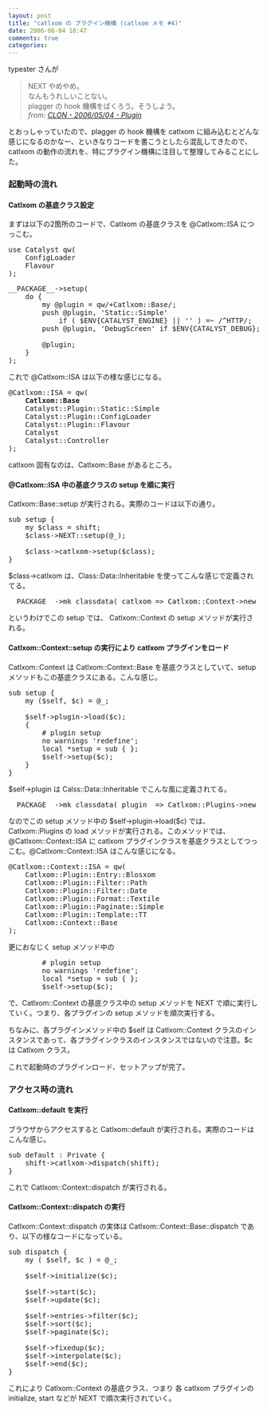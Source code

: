 ```yaml
---
layout: post
title: "catlxom の プラグイン機構 (catlxom メモ #4)"
date: 2006-06-04 18:47
comments: true
categories: 
---
```

<p class="entryBody">
typester さんが
</p>

<blockquote>
NEXT やめやめ。<br />
なんもうれしいことない。<br />
plagger の hook 機構をぱくろう。そうしよう。<br />
<cite>from: <a href="http://unknownplace.org/memo/2006/05/04#e001" target="_blank">CLON - 2006/05/04 - Plugin</a></cite>
</blockquote>

<p class="entryBody">
とおっしゃっていたので、plagger の hook 機構を catlxom に組み込むとどんな感じになるのかなー、といきなりコードを書こうとしたら混乱してきたので、catlxom の動作の流れを、特にプラグイン機構に注目して整理してみることにした。
</p>

<h3>起動時の流れ</h3>

<h4>Catlxom の基底クラス設定</h4>

<p class="entryBody">
まずは以下の2箇所のコードで、Catlxom の基底クラスを @Catlxom::ISA につっこむ。
</p>

<pre class="code">
use Catalyst qw(
    ConfigLoader
    Flavour
);
</pre>

<pre class="code">
__PACKAGE__-&gt;setup(
    do {
        my @plugin = qw/+Catlxom::Base/;
        push @plugin, 'Static::Simple'
            if ( $ENV{CATALYST_ENGINE} || '' ) =~ /^HTTP/;
        push @plugin, 'DebugScreen' if $ENV{CATALYST_DEBUG};

        @plugin;
    }
);
</pre>

<p class="entryBody">
これで @Catlxom::ISA は以下の様な感じになる。
</p>

<pre class="code">
@Catlxom::ISA = qw(
    <strong>Catlxom::Base</strong>
    Catalyst::Plugin::Static::Simple
    Catalyst::Plugin::ConfigLoader
    Catalyst::Plugin::Flavour
    Catalyst
    Catalyst::Controller
);
</pre>

<p class="entryBody">
catlxom 固有なのは、Catlxom::Base があるところ。
</p>

<h4>@Catlxom::ISA 中の基底クラスの setup を順に実行</h4>

<p class="entryBody">
Catlxom::Base::setup が実行される。実際のコードは以下の通り。
</p>

<pre class="code">
sub setup {
    my $class = shift;
    $class-&gt;NEXT::setup(@_);

    $class-&gt;catlxom-&gt;setup($class);
}
</pre>

<p class="entryBody">
$class-&gt;catlxom は、Class::Data::Inheritable を使ってこんな感じで定義されてる。
</p>

<pre class="code">
__PACKAGE__-&gt;mk_classdata( catlxom =&gt; Catlxom::Context-&gt;new );
</pre>

<p class="entryBody">
というわけでこの setup では、 Catlxom::Context の setup メソッドが実行される。
</p>

<h4>Catlxom::Context::setup の実行により catlxom プラグインをロード</h4>

<p class="entryBody">
Catlxom::Context は Catlxom::Context::Base を基底クラスとしていて、setup メソッドもこの基底クラスにある。こんな感じ。
</p>

<pre class="code">
sub setup {
    my ($self, $c) = @_;

    $self-&gt;plugin-&gt;load($c);
    {
        # plugin setup
        no warnings 'redefine';
        local *setup = sub { };
        $self-&gt;setup($c);
    }
}
</pre>

<p class="entryBody">
$self-&gt;plugin は Calss::Data::Inheritable でこんな風に定義されてる。
</p>

<pre class="code">
__PACKAGE__-&gt;mk_classdata( plugin  =&gt; Catlxom::Plugins-&gt;new );
</pre>

<p class="entryBody">
なのでこの setup メソッド中の $self-&gt;plugin-&gt;load($c) では、Catlxom::Plugins の load メソッドが実行される。このメソッドでは、@Catlxom::Context::ISA に catlxom プラグインクラスを基底クラスとしてつっこむ。@Catlxom::Context::ISA はこんな感じになる。
</p>

<pre class="code">
@Catlxom::Context::ISA = qw(
    Catlxom::Plugin::Entry::Blosxom
    Catlxom::Plugin::Filter::Path
    Catlxom::Plugin::Filter::Date
    Catlxom::Plugin::Format::Textile
    Catlxom::Plugin::Paginate::Simple
    Catlxom::Plugin::Template::TT
    Catlxom::Context::Base
);
</pre>

<p class="entryBody">
更におなじく setup メソッド中の
</p>

<pre class="code">
        # plugin setup
        no warnings 'redefine';
        local *setup = sub { };
        $self-&gt;setup($c);
</pre>

<p class="entryBody">
で、Catlxom::Context の基底クラス中の setup メソッドを NEXT で順に実行していく。つまり、各プラグインの setup メソッドを順次実行する。
</p>

<p class="entryBody">
ちなみに、各プラグインメソッド中の $self は Catlxom::Context クラスのインスタンスであって、各プラグインクラスのインスタンスではないので注意。$c は Catlxom クラス。
</p>

<p class="entryBody">
これで起動時のプラグインロード、セットアップが完了。

</p>

<h3>アクセス時の流れ</h3>

<h4>Catlxom::default を実行</h4>

<p class="entryBody">
ブラウザからアクセスすると Catlxom::default が実行される。実際のコードはこんな感じ。
</p>

<pre class="code">
sub default : Private {
    shift-&gt;catlxom-&gt;dispatch(shift);
}
</pre>

<p class="entryBody">
これで Catlxom::Context::dispatch が実行される。
</p>

<h4>Catlxom::Context::dispatch の実行</h4>

<p class="entryBody">
Catlxom::Context::dispatch の実体は Catlxom::Context::Base::dispatch であり、以下の様なコードになっている。
</p>

<pre class="code">
sub dispatch {
    my ( $self, $c ) = @_;

    $self-&gt;initialize($c);

    $self-&gt;start($c);
    $self-&gt;update($c);

    $self-&gt;entries-&gt;filter($c);
    $self-&gt;sort($c);
    $self-&gt;paginate($c);

    $self-&gt;fixedup($c);
    $self-&gt;interpolate($c);
    $self-&gt;end($c);
}
</pre>

<p class="entryBody">
これにより Catlxom::Context の基底クラス、つまり 各 catlxom プラグインの initialize, start などが NEXT で順次実行されていく。
</p>